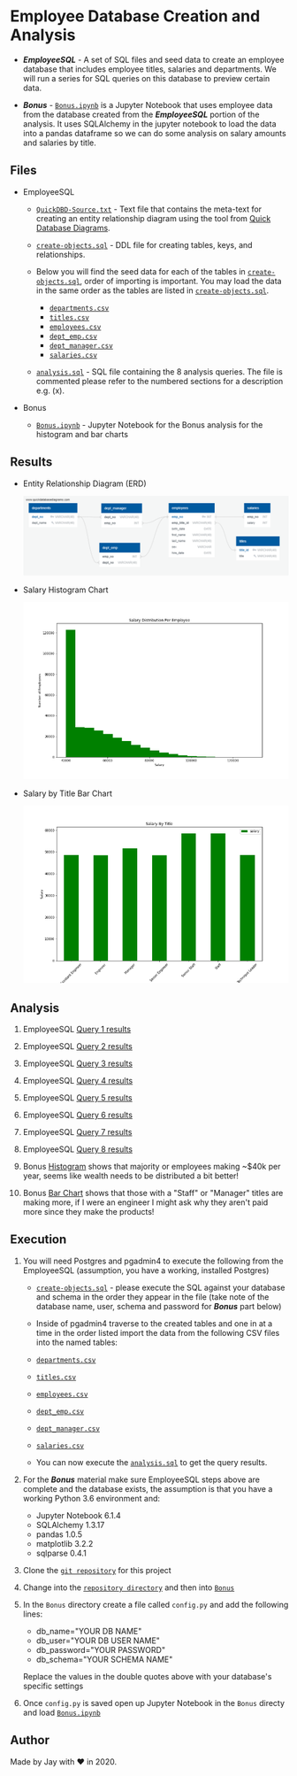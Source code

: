# Employee Database Creation and Analysis

- **_EmployeeSQL_** - A set of SQL files and seed data to create an employee database that includes employee titles, salaries and departments. We will run a series for SQL queries on this database to preview certain data.

- **_Bonus_** - [`Bonus.ipynb`](Bonus/Bonus.ipynb) is a Jupyter Notebook that uses employee data from the database created from the **_EmployeeSQL_** portion of the analysis. It uses SQLAlchemy in the jupyter notebook to load the data into a pandas dataframe so we can do some analysis on salary amounts and salaries by title.

## Files

- EmployeeSQL

  - [`QuickDBD-Source.txt`](EmployeeSQL/DDL/QuickDBD-Source.txt) - Text file that contains the meta-text for creating an entity relationship diagram using the tool from [Quick Database Diagrams](https://app.quickdatabasediagrams.com/).

  - [`create-objects.sql`](EmployeeSQL/DDL/create-objects.sql) - DDL file for creating tables, keys, and relationships.

  - Below you will find the seed data for each of the tables in [`create-objects.sql`](EmployeeSQL/DDL/create-objects.sql), order of importing is important. You may load the data in the same order as the tables are listed in [`create-objects.sql`](EmployeeSQL/DDL/create-objects.sql).

    - [`departments.csv`](EmployeeSQL/Resources/departments.csv)
    - [`titles.csv`](EmployeeSQL/Resources/titles.csv)
    - [`employees.csv`](EmployeeSQL/Resources/employees.csv)
    - [`dept_emp.csv`](EmployeeSQL/Resources/dept_emp.csv)
    - [`dept_manager.csv`](EmployeeSQL/Resources/dept_manager.csv)
    - [`salaries.csv`](EmployeeSQL/Resources/salaries.csv)

  - [`analysis.sql`](EmployeeSQL/Analysis-SQL/analysis.sql) - SQL file containing the 8 analysis queries. The file is commented please refer to the numbered sections for a description e.g. (x).

- Bonus

  - [`Bonus.ipynb`](Bonus/Bonus.ipynb) - Jupyter Notebook for the Bonus analysis for the histogram and bar charts

## Results

- Entity Relationship Diagram (ERD)

  ![ERD](EmployeeSQL/Results/QuickDBD-export_ERD.png)

- Salary Histogram Chart

  ![Salary Histogram](Bonus/Results/histogram-salary.png)

- Salary by Title Bar Chart

  ![Salary by Title Bar](Bonus/Results/bar-salary-title.png)

## Analysis

1. EmployeeSQL [Query 1 results](EmployeeSQL/Results/query-1-result.csv)

1. EmployeeSQL [Query 2 results](EmployeeSQL/Results/query-2-result.csv)

1. EmployeeSQL [Query 3 results](EmployeeSQL/Results/query-3-result.csv)

1. EmployeeSQL [Query 4 results](EmployeeSQL/Results/query-4-result.csv)

1. EmployeeSQL [Query 5 results](EmployeeSQL/Results/query-5-result.csv)

1. EmployeeSQL [Query 6 results](EmployeeSQL/Results/query-6-result.csv)

1. EmployeeSQL [Query 7 results](EmployeeSQL/Results/query-7-result.csv)

1. EmployeeSQL [Query 8 results](EmployeeSQL/Results/query-8-result.csv)

1. Bonus [Histogram](Bonus/Results/histogram-salary.png) shows that majority or employees making ~\$40k per year, seems like wealth needs to be distributed a bit better!

1. Bonus [Bar Chart](Bonus/Results/bar-salary-title.png) shows that those with a "Staff" or "Manager" titles are making more, if I were an engineer I might ask why they aren't paid more since they make the products!

## Execution

1. You will need Postgres and pgadmin4 to execute the following from the EmployeeSQL (assumption, you have a working, installed Postgres)

   - [`create-objects.sql`](EmployeeSQL/DDL/create-objects.sql) - please execute the SQL against your database and schema in the order they appear in the file (take note of the database name, user, schema and password for **_Bonus_** part below)

   - Inside of pgadmin4 traverse to the created tables and one in at a time in the order listed import the data from the following CSV files into the named tables:

   - [`departments.csv`](EmployeeSQL/Resources/departments.csv)
   - [`titles.csv`](EmployeeSQL/Resources/titles.csv)
   - [`employees.csv`](EmployeeSQL/Resources/employees.csv)
   - [`dept_emp.csv`](EmployeeSQL/Resources/dept_emp.csv)
   - [`dept_manager.csv`](EmployeeSQL/Resources/dept_manager.csv)
   - [`salaries.csv`](EmployeeSQL/Resources/salaries.csv)

   - You can now execute the [`analysis.sql`](EmployeeSQL/Analysis-SQL/analysis.sql) to get the query results.

1. For the **_Bonus_** material make sure EmployeeSQL steps above are complete and the database exists, the assumption is that you have a working Python 3.6 environment and:

   - Jupyter Notebook 6.1.4
   - SQLAlchemy 1.3.17
   - pandas 1.0.5
   - matplotlib 3.2.2
   - sqlparse 0.4.1

1. Clone the [`git repository`](https://github.com/jayhjman/sql-challenge) for this project
1. Change into the [`repository directory`](https://github.com/jayhjman/sql-challenge) and then into [`Bonus`](Bonus/)
1. In the `Bonus` directory create a file called `config.py` and add the following lines:

   - db_name="YOUR DB NAME"
   - db_user="YOUR DB USER NAME"
   - db_password="YOUR PASSWORD"
   - db_schema="YOUR SCHEMA NAME"

   Replace the values in the double quotes above with your database's specific settings

1. Once `config.py` is saved open up Jupyter Notebook in the `Bonus` directy and load [`Bonus.ipynb`](Bonus/Bonus.ipynb)

## Author

Made by Jay with :heart: in 2020.
